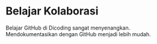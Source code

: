 # Belajar Kolaborasi
Belajar GitHub di Dicoding sangat menyenangkan.<br>
Mendokumentasikan dengan GitHub menjadi lebih mudah. 
